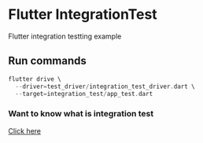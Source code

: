 # Flutter IntegrationTest

Flutter integration testting example

## Run commands

```dart
flutter drive \
  --driver=test_driver/integration_test_driver.dart \
  --target=integration_test/app_test.dart
```

### Want to know what is integration test

[Click here](https://martinfowler.com/bliki/IntegrationTest.html)
